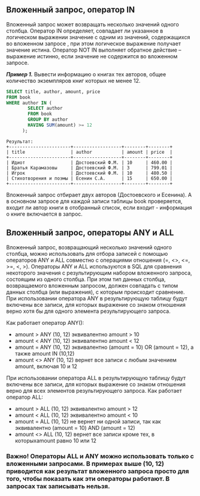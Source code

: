 ## Вложенный запрос, оператор IN
Вложенный запрос может возвращать несколько значений одного столбца.  Оператор IN определяет, совпадает ли указанное в логическом выражении значение с одним из значений, содержащихся во вложенном запросе ,  при этом логическое выражение получает значение истина. Оператор NOT IN выполняет обратное действие – выражение истинно, если значение не содержится во вложенном запросе.

***Пример 1.*** Вывести информацию о книгах тех авторов, общее количество экземпляров книг которых не менее 12. 
```sql
SELECT title, author, amount, price
FROM book
WHERE author IN (
        SELECT author 
        FROM book 
        GROUP BY author 
        HAVING SUM(amount) >= 12
      );
```
```
Результат:
+-----------------------+------------------+--------+--------+
| title                 | author           | amount | price  |
+-----------------------+------------------+--------+--------+
| Идиот                 | Достоевский Ф.М. | 10     | 460.00 |
| Братья Карамазовы     | Достоевский Ф.М. | 3      | 799.01 |
| Игрок                 | Достоевский Ф.М. | 10     | 480.50 |
| Стихотворения и поэмы | Есенин С.А.      | 15     | 650.00 |
+-----------------------+------------------+--------+--------+
```
Вложенный запрос отбирает двух авторов (Достоевского и Есенина). А в основном запросе для каждой записи таблицы book  проверяется, входит ли автор книги в отобранный список, если входит - информация о книге включается в запрос.

## Вложенный запрос, операторы ANY и ALL

Вложенный запрос, возвращающий несколько значений одного столбца, можно использовать для отбора записей с помощью операторов ANY и ALL совместно с операциями отношения (=, <>, <=, >=, <, >). Операторы ANY и ALL используются  в SQL для сравнения некоторого значения с результирующим набором вложенного запроса, состоящим из одного столбца. При этом тип данных столбца, возвращаемого вложенным запросом, должен совпадать с типом данных столбца (или выражения), с которым происходит сравнение. При использовании оператора ANY в результирующую таблицу будут включены все записи, для которых  выражение со знаком отношения верно хотя бы для одного элемента результирующего запроса.

Как работает оператор ANY():
- amount > ANY (10, 12) эквивалентно amount > 10  
- amount < ANY (10, 12) эквивалентно amount < 12  
- amount = ANY (10, 12) эквивалентно (amount = 10) OR (amount = 12), а также amount IN  (10,12)  
- amount <> ANY (10, 12) вернет все записи с любым значением amount, включая 10 и 12  

При использовании оператора ALL в результирующую таблицу будут включены все записи, для которых  выражение со знаком отношения верно для всех элементов результирующего запроса.
Как работает оператор ALL:  
- amount > ALL (10, 12) эквивалентно amount > 12  
- amount < ALL (10, 12) эквивалентно amount < 10  
- amount = ALL (10, 12) не вернет ни одной записи, так как эквивалентно (amount = 10) AND (amount = 12)  
- amount <> ALL (10, 12) вернет все записи кроме тех,  в которыхamount равно 10 или 12  

### Важно! Операторы ALL и ANY можно использовать только с вложенными запросами. В примерах выше (10, 12) приводится как результат вложенного запроса просто для того, чтобы показать как эти операторы работают. В запросах так записывать нельзя.